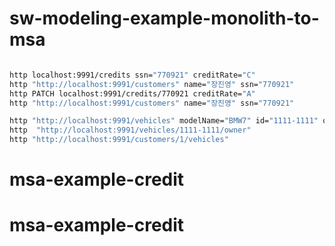 # sw-modeling-example-monolith-to-msa


```bash

http localhost:9991/credits ssn="770921" creditRate="C"
http "http://localhost:9991/customers" name="장진영" ssn="770921"
http PATCH localhost:9991/credits/770921 creditRate="A"
http "http://localhost:9991/customers" name="장진영" ssn="770921"

http "http://localhost:9991/vehicles" modelName="BMW7" id="1111-1111" owner="http://localhost:9991/customers/1"
http  "http://localhost:9991/vehicles/1111-1111/owner"
http "http://localhost:9991/customers/1/vehicles"


```
# msa-example-credit
# msa-example-credit
